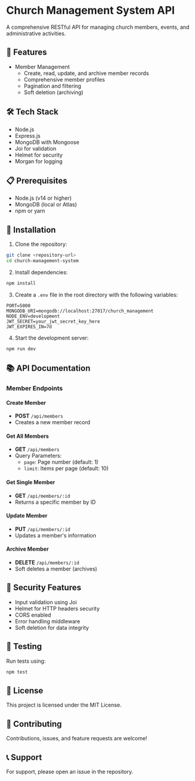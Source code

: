# Church Management System API

A comprehensive RESTful API for managing church members, events, and administrative activities.

## 🚀 Features

- Member Management
  - Create, read, update, and archive member records
  - Comprehensive member profiles
  - Pagination and filtering
  - Soft deletion (archiving)

## 🛠️ Tech Stack

- Node.js
- Express.js
- MongoDB with Mongoose
- Joi for validation
- Helmet for security
- Morgan for logging

## 📋 Prerequisites

- Node.js (v14 or higher)
- MongoDB (local or Atlas)
- npm or yarn

## 🔧 Installation

1. Clone the repository:
```bash
git clone <repository-url>
cd church-management-system
```

2. Install dependencies:
```bash
npm install
```

3. Create a `.env` file in the root directory with the following variables:
```
PORT=5000
MONGODB_URI=mongodb://localhost:27017/church_management
NODE_ENV=development
JWT_SECRET=your_jwt_secret_key_here
JWT_EXPIRES_IN=7d
```

4. Start the development server:
```bash
npm run dev
```

## 📚 API Documentation

### Member Endpoints

#### Create Member
- **POST** `/api/members`
- Creates a new member record

#### Get All Members
- **GET** `/api/members`
- Query Parameters:
  - `page`: Page number (default: 1)
  - `limit`: Items per page (default: 10)

#### Get Single Member
- **GET** `/api/members/:id`
- Returns a specific member by ID

#### Update Member
- **PUT** `/api/members/:id`
- Updates a member's information

#### Archive Member
- **DELETE** `/api/members/:id`
- Soft deletes a member (archives)

## 🔐 Security Features

- Input validation using Joi
- Helmet for HTTP headers security
- CORS enabled
- Error handling middleware
- Soft deletion for data integrity

## 🧪 Testing

Run tests using:
```bash
npm test
```

## 📝 License

This project is licensed under the MIT License.

## 🤝 Contributing

Contributions, issues, and feature requests are welcome!

## 📞 Support

For support, please open an issue in the repository. 